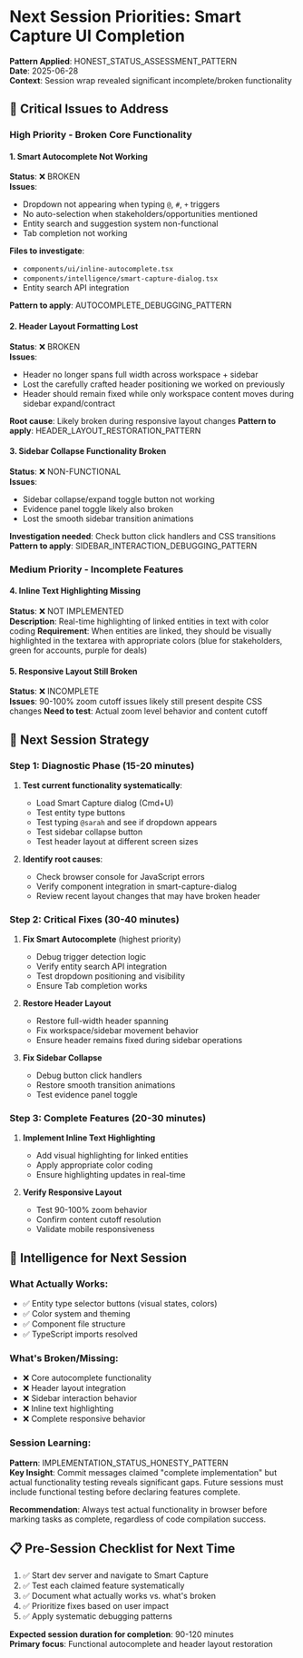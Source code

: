 # Next Session Priorities: Smart Capture UI Completion

**Pattern Applied**: HONEST_STATUS_ASSESSMENT_PATTERN  
**Date**: 2025-06-28  
**Context**: Session wrap revealed significant incomplete/broken functionality

## 🚨 **Critical Issues to Address**

### **High Priority - Broken Core Functionality**

#### 1. **Smart Autocomplete Not Working**
**Status**: ❌ BROKEN  
**Issues**:
- Dropdown not appearing when typing `@`, `#`, `+` triggers
- No auto-selection when stakeholders/opportunities mentioned
- Entity search and suggestion system non-functional
- Tab completion not working

**Files to investigate**:
- `components/ui/inline-autocomplete.tsx`
- `components/intelligence/smart-capture-dialog.tsx`
- Entity search API integration

**Pattern to apply**: AUTOCOMPLETE_DEBUGGING_PATTERN

#### 2. **Header Layout Formatting Lost**
**Status**: ❌ BROKEN  
**Issues**:
- Header no longer spans full width across workspace + sidebar
- Lost the carefully crafted header positioning we worked on previously
- Header should remain fixed while only workspace content moves during sidebar expand/contract

**Root cause**: Likely broken during responsive layout changes
**Pattern to apply**: HEADER_LAYOUT_RESTORATION_PATTERN

#### 3. **Sidebar Collapse Functionality Broken**
**Status**: ❌ NON-FUNCTIONAL  
**Issues**:
- Sidebar collapse/expand toggle button not working
- Evidence panel toggle likely also broken
- Lost the smooth sidebar transition animations

**Investigation needed**: Check button click handlers and CSS transitions
**Pattern to apply**: SIDEBAR_INTERACTION_DEBUGGING_PATTERN

### **Medium Priority - Incomplete Features**

#### 4. **Inline Text Highlighting Missing**
**Status**: ❌ NOT IMPLEMENTED  
**Description**: Real-time highlighting of linked entities in text with color coding
**Requirement**: When entities are linked, they should be visually highlighted in the textarea with appropriate colors (blue for stakeholders, green for accounts, purple for deals)

#### 5. **Responsive Layout Still Broken**
**Status**: ❌ INCOMPLETE  
**Issues**: 90-100% zoom cutoff issues likely still present despite CSS changes
**Need to test**: Actual zoom level behavior and content cutoff

## 🎯 **Next Session Strategy**

### **Step 1: Diagnostic Phase** (15-20 minutes)
1. **Test current functionality systematically**:
   - Load Smart Capture dialog (Cmd+U)
   - Test entity type buttons
   - Test typing `@sarah` and see if dropdown appears
   - Test sidebar collapse button
   - Test header layout at different screen sizes

2. **Identify root causes**:
   - Check browser console for JavaScript errors
   - Verify component integration in smart-capture-dialog
   - Review recent layout changes that may have broken header

### **Step 2: Critical Fixes** (30-40 minutes)
1. **Fix Smart Autocomplete** (highest priority)
   - Debug trigger detection logic
   - Verify entity search API integration
   - Test dropdown positioning and visibility
   - Ensure Tab completion works

2. **Restore Header Layout** 
   - Restore full-width header spanning
   - Fix workspace/sidebar movement behavior
   - Ensure header remains fixed during sidebar operations

3. **Fix Sidebar Collapse**
   - Debug button click handlers
   - Restore smooth transition animations
   - Test evidence panel toggle

### **Step 3: Complete Features** (20-30 minutes)
1. **Implement Inline Text Highlighting**
   - Add visual highlighting for linked entities
   - Apply appropriate color coding
   - Ensure highlighting updates in real-time

2. **Verify Responsive Layout**
   - Test 90-100% zoom behavior
   - Confirm content cutoff resolution
   - Validate mobile responsiveness

## 🧠 **Intelligence for Next Session**

### **What Actually Works**:
- ✅ Entity type selector buttons (visual states, colors)
- ✅ Color system and theming
- ✅ Component file structure
- ✅ TypeScript imports resolved

### **What's Broken/Missing**:
- ❌ Core autocomplete functionality
- ❌ Header layout integration
- ❌ Sidebar interaction behavior
- ❌ Inline text highlighting
- ❌ Complete responsive behavior

### **Session Learning**:
**Pattern**: IMPLEMENTATION_STATUS_HONESTY_PATTERN  
**Key Insight**: Commit messages claimed "complete implementation" but actual functionality testing reveals significant gaps. Future sessions must include functional testing before declaring features complete.

**Recommendation**: Always test actual functionality in browser before marking tasks as complete, regardless of code compilation success.

## 📋 **Pre-Session Checklist for Next Time**

1. ✅ Start dev server and navigate to Smart Capture
2. ✅ Test each claimed feature systematically
3. ✅ Document what actually works vs. what's broken
4. ✅ Prioritize fixes based on user impact
5. ✅ Apply systematic debugging patterns

**Expected session duration for completion**: 90-120 minutes  
**Primary focus**: Functional autocomplete and header layout restoration